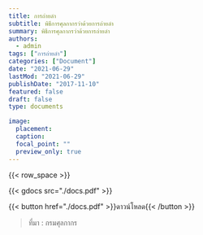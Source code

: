 ```yaml
---
title: การถ่ายลำ
subtitle: พิธีการศุลกากรว่าด้วยการถ่ายลำ
summary: พิธีการศุลกากรว่าด้วยการถ่ายลำ
authors:
  - admin
tags: ["การถ่ายลำ"]
categories: ["Document"]
date: "2021-06-29"
lastMod: "2021-06-29"
publishDate: "2017-11-10"
featured: false
draft: false
type: documents

image:
  placement:
  caption:
  focal_point: ""
  preview_only: true
---
```


{{< row_space >}}

{{< gdocs src="./docs.pdf" >}}


{{< button href="./docs.pdf" >}}ดาวน์โหลด{{< /button >}}
> ที่มา : กรมศุลกากร

